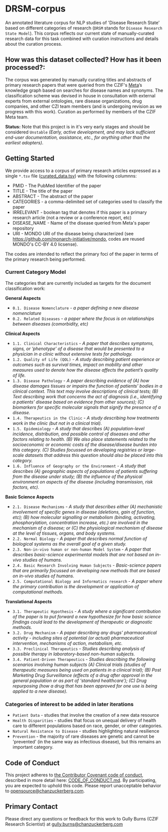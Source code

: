 # DRSM-corpus

An annotated literature corpus for NLP studies of 'Disease Research State' based on different categories of research (`DRSM` stands for `Disease Research State Model`). This corpus reflects our current state of manually-curated research data for this task combined with curation instructions and details about the curation process.

## How was this dataset collected? How has it been processed?:
The corpus was generated by manually curating titles and abstracts of primary research papers that were queried from the CZIF's [Meta](https://meta.org/)’s  knowledge graph based on searches for disease names and synonyms. The classification scheme was devised in house in consultation with external experts from external ontologies, rare disease organizations, drug companies, and other CZI team members (and is undergoing revision as we progress with this work). Curation as performed by members of the CZIF Meta team.

**Status:** Note that this project is in it's very early stages and should be considered `Unstable` _(Early, active development, and may lack sufficient end-user documentation, assistance, etc., for anything other than the earliest adopters)_.

## Getting Started

We provide access to a corpus of primary research articles expressed as a single `*.tsv` file ([curated_data.tsv](https://github.com/chanzuckerberg/DRSM-corpus/blob/main/curated_data.tsv)) with the following columnns:

* PMID - The PubMed Identifier of the paper 
* TITLE - The title of the paper
* ABSTRACT - The abstract of the paper
* CATEGORIES - a comma-delimited set of categories used to classify the paper
* IRRELEVANT - boolean tag that denotes if this paper is a primary research article (not a review or a conference report, etc)
* DISEASE_NAME - Name of the disease queried from Meta's paper repository
* URI - MONDO URI of the disease being characterized (see https://github.com/monarch-initiative/mondo, codes are reused MONDO's CC-BY 4.0 licsense).  

The codes are intended to reflect the primary foci of the paper in terms of the primary research being performed.

### Current Category Model

The categories that are currently included as targets for the document classification work:

**General Aspects**
* `0.1. Disease Nomenclature` - _a paper defining a new disease nomenclature_
* `0.2. Related Diseases` - _a paper where the focus is on relationships between diseases (comorbidity, etc)_

**Clinical Aspects**
* `1.1. Clinical Characteristics` - _A paper that describes symptoms, signs, or ‘phenotype’ of a disease that would be presented to a physician in a clinic without extensive tests for pathology._
* `1.2. Quality of Life (QOL)` - _A study describing patient experience or outcomes such as survival times, impact on mobility and other measures used to denote how the disease affects the patient’s quality of life._
* `1.3. Disease Pathology` - _A paper describing evidence of (A) how disease damages tissues or impairs the function of patients’ bodies in a clinical context. This text may  involve descriptions of clinical tests; (B) Text describing work that concerns the act of diagnosis (i.e., identifying a patients’ disease based on evidence from other sources);  (C) biomarkers for specific molecular signals that signify the presence of a disease._
* `1.4. Therapeutics in the Clinic` - _A study describing how treatments work in the clinic (but not in a clinical trial)._
* `1.5. Epidemiology` - _A study that describes (A) population-level incidence, distribution, and possible control of diseases and other factors relating to health. (B) We also place statements related to the socioeconomic or economic costs of the disease/disease burden into this category. (C) Studies focussed on developing registries or large-scale datasets that address this question should also be placed into this category._
* `1.6. Influence of Geography or the Environment` - _A study that describes (A) geographic aspects of populations of patients suffering from the disease under study; (B) the influence of the physical environment on aspects of the disease (including transmission, risk factors, etc)._

**Basic Science Aspects**
* `2.1. Disease Mechanisms` - _A study that describes either (A) mechanistic involvement of specific genes in disease (deletions, gain of function, etc); (B) how molecular signalling or metabolism (binding, activating, phosphorylation, concentration increase, etc.) are involved in the mechanism  of a disease; or (C) the physiological mechanism of disease at the level of tissues, organs, and body systems._
* `2.2. Normal Biology` - _A paper that describes normal function of biological systems as the overall goal of a given study._
* `2.3. Non-in-vivo human or non-human Model System` - _A paper that describes basic-science experimental models that are not based on in-vivo studies of humans._
* `2.4. Basic Research Involving Human Subjects` - _Basic-science papers that are primarily focussed on developing new methods that are based on in-vivo studies of humans._
* `2.5. Computational Biology and Informatics research` - _A paper where the primary contribution is the development or application of computational methods._ 

**Translational Aspects**
* `3.1. Therapeutic Hypothesis` - _A study where a significant contribution of the paper is to put forward a new hypothesize for how basic science findings could lead  to the development of therapeutic or diagnostic methods._
* `3.2. Drug Mechanism` - _A paper describing any drugs’ pharmaceutical activity - including sites of potential (or actual) pharmaceutical intervention, mechanisms of action, metabolism, etc._
* `3.3. Preclinical Therapeutics` - _Studies describing analysis of possible therapy in laboratory-based non-human subjects._
* `3.4. Patient-Driven Therapeutics` - _Studies describing the following scenarios involving human subjects (A) Clinical trials (studies of therapeutic measures being used on patients in a clinical trial); (B) Post Marketing Drug Surveillance (effects of a drug after approval in the general population or as part of ‘standard healthcare’); (C) Drug repurposing (how a drug that has been approved for one use is being applied to a new disease)._  

### Categories of interest to be added in later iterations 
* `Patient Data` - studies that involve the creation of a new data resource
* `Health Disparities` - studies that focus on unequal delivery of health care to different populations based on race, gender, or other categories.
* `Natural Resistance to Disease` - studies highlighting natural resilience
* `Prevention` - the majority of rare diseases are genetic and cannot be 'prevented' (in the same way as infectious disease), but this remains an important category. 

## Code of Conduct 

This project adheres to [the Contributor Covenant code of conduct](https://www.contributor-covenant.org/), described in more detail here: [CODE_OF_CONDUCT.md](CODE_OF_CONDUCT.md). By participating, you are expected to uphold this code. Please report unacceptable behavior to opensource@chanzuckerberg.com.

## Primary Contact 

Please direct any questions or feedback for this work to Gully Burns (CZIF Research Scientist) at gully.burns@chanzuckerberg.com 
